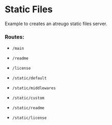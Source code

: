 # Static Files

Example to creates an atreugo static files server.

### Routes:

- `/main`
- `/readme`
- `/license`

- `/static/default`
- `/static/middlewares`
- `/static/custom`
- `/static/readme`
- `/static/license`
